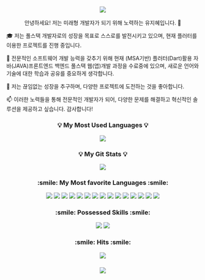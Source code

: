 
<h3 align="center">
<img src="https://capsule-render.vercel.app/api?type=waving&height=300&color=gradient&text=I'm,%20YuJihye!&fontSize=90" />
</h3>

<p align="center">
안녕하세요! 저는 미래형 개발자가 되기 위해 노력하는 유지혜입니다. 👋

🎓 저는 풀스택 개발자로의 성장을 목표로 스스로를 발전시키고 있으며, 현재 플러터를 이용한 프로젝트를 진행 중입니다.

💼 전문적인 소프트웨어 개발 능력을 갖추기 위해 현재 (MSA기반) 플러터(Dart)활용 자바(JAVA)프론트엔드 백엔드 풀스택 웹(앱)개발 과정을 수료중에 있으며, 새로운 언어와 기술에 대한 학습과 공유를 중요하게 생각합니다.

🌱 저는 끊임없는 성장을 추구하며, 다양한 프로젝트에 도전하는 것을 좋아합니다. 

📫 이러한 노력들을 통해 전문적인 개발자가 되어, 다양한 문제를 해결하고 혁신적인 솔루션을 제공하고 싶습니다. 감사합니다!
</p>

<h3 align="center">💡 My Most Used Languages 💡</h3>
<p align="center">
  <a href="https://github.com/jih8908">
    <img align="center" src="https://github-readme-stats.vercel.app/api/top-langs/?username=jih8908&layout=compact&show_icons=true&show_owner=true&hide_title=true&theme=light&hide=html,css" />
  </a>
</p>
<h3 align="center">💡 My Git Stats 💡</h3>
<p align="center">
  <a href="https://github.com/jih8908">
    <img align="center" src="https://github-readme-stats.vercel.app/api?username=jih8908&hide=stars&hide_title=true&show_icons=true&include_all_commits=true&theme=light" />
  </a>
</p>

<h3 align="center">:smile: My Most favorite Languages :smile:</h3>

<p align="center">
 <img src="https://img.shields.io/badge/jQuery-0769AD?style=flat&logo=jQuery&logoColor=white"/>
 <img src="https://img.shields.io/badge/JSP-007396?style=flat&logo=Java&logoColor=white"/>
 <img src="https://img.shields.io/badge/Ajax-008000?style=flat&logo=Ajax&logoColor=white"/>
 <img src="https://img.shields.io/badge/JavaScript-4.3.2-3178C6?style=flat&logo=TypeScript&logoColor=white"/>
 <img src="https://img.shields.io/badge/React-17.0.2-61DAFB?style=flat&logo=React&logoColor=white"/>
 <img src="https://img.shields.io/badge/Java-007396?style=flat&logo=Java&logoColor=white"/>
 <img src="https://img.shields.io/badge/Database-003B57?style=flat&logo=MySQL&logoColor=white"/>
 <img src="https://img.shields.io/badge/Spring-6DB33F?style=flat&logo=Spring&logoColor=white"/>
 <img src="https://img.shields.io/badge/Node.js-339933?style=flat&logo=Node.js&logoColor=white"/>
 <img src="https://img.shields.io/badge/HTML5-E34F26?style=flat&logo=HTML5&logoColor=white"/>
 <img src="https://img.shields.io/badge/MySQL-4479A1?style=flat&logo=MySQL&logoColor=white"/> 
 <img src="https://img.shields.io/badge/Oracle-F80000?style=flat&logo=Oracle&logoColor=white"/>
 <img src="https://img.shields.io/badge/Flutter-02569B?style=plastic&logo=Flutter&logoColor=#02569B"/>
 <img src="https://img.shields.io/badge/Aws-232F3E?style=plastic&logo=Aws&logoColor=#232F3E"/>
 <img src="https://img.shields.io/badge/Vue-F80000?style=flat&logo=Vue&logoColor=white"/>
</p>
<h3 align="center">:smile: Possessed Skills :smile:</h3>
<p align="center">
<img src="https://img.shields.io/badge/Photoshop-31A8FF?style=flat&logo=Adobe%20Photoshop&logoColor=white"/>
<img src="https://img.shields.io/badge/Illustrator-FF9A00?style=flat&logo=Adobe%20Illustrator&logoColor=white"/>
</p>

<h3 align="center"> :smile: Hits :smile:</h3>
<p align="center">
<a href="https://hits.seeyoufarm.com"><img src="https://hits.seeyoufarm.com/api/count/incr/badge.svg?url=https%3A%2F%2Fgithub.com%2Fjih8908%2Fhit-counter&count_bg=%23F300C0&title_bg=%23E989C7&icon=opsgenie.svg&icon_color=%23E7E7E7&title=hits&edge_flat=false"/></a>
</p>

<h3 align="center">
  <img src="https://capsule-render.vercel.app/api?type=waving&height=300&color=gradient&&descAlign=64&reversal=false&section=footer" />
</h3>

